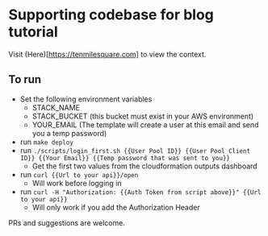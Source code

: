 # Supporting codebase for blog tutorial
Visit (Here)[https://tenmilesquare.com] to view the context.


## To run
- Set the following environment variables
  - STACK_NAME
  - STACK_BUCKET (this bucket must exist in your AWS environment)
  - YOUR_EMAIL (The template will create a user at this email and send you a temp password)
- run `make deploy`
- run `./scripts/login_first.sh {{User Pool ID}} {{User Pool Client ID}} {{Your Email}} {{Temp password that was sent to you}}`
  - Get the first two values from the cloudformation outputs dashboard
- run `curl {{Url to your api}}/open`
  - Will work before logging in
- run `curl -H "Authorization: {{Auth Token from script above}}" {{Url to your api}}`
  - Will only work if you add the Authorization Header

PRs and suggestions are welcome.